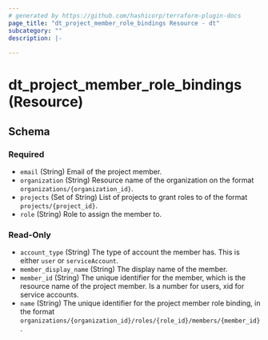 ```yaml
---
# generated by https://github.com/hashicorp/terraform-plugin-docs
page_title: "dt_project_member_role_bindings Resource - dt"
subcategory: ""
description: |-
  
---
```


# dt_project_member_role_bindings (Resource)





<!-- schema generated by tfplugindocs -->
## Schema

### Required

- `email` (String) Email of the project member.
- `organization` (String) Resource name of the organization on the format `organizations/{organization_id}`.
- `projects` (Set of String) List of projects to grant roles to of the format `projects/{project_id}`.
- `role` (String) Role to assign the member to.

### Read-Only

- `account_type` (String) The type of account the member has. This is either `user` or `serviceAccount`.
- `member_display_name` (String) The display name of the member.
- `member_id` (String) The unique identifier for the member, which is the resource name of the project member. Is a number for users, xid for service accounts.
- `name` (String) The unique identifier for the project member role binding, in the format `organizations/{organization_id}/roles/{role_id}/members/{member_id}`.
